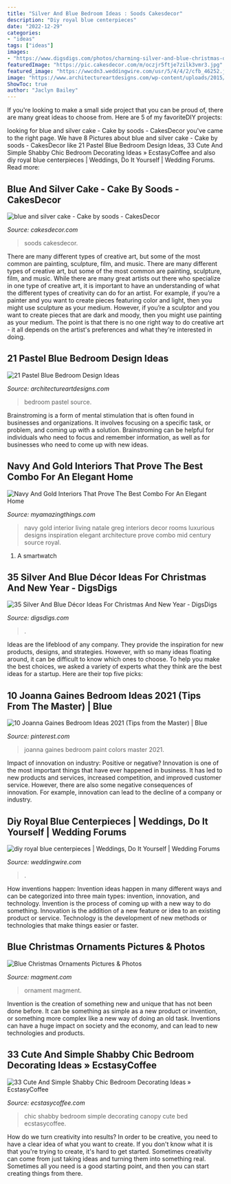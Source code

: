 ```yaml
---
title: "Silver And Blue Bedroom Ideas : Soods Cakesdecor"
description: "Diy royal blue centerpieces"
date: "2022-12-29"
categories:
- "ideas"
tags: ["ideas"]
images:
- "https://www.digsdigs.com/photos/charming-silver-and-blue-christmas-decor-ideas-26-554x516.jpg"
featuredImage: "https://pic.cakesdecor.com/m/oczjr5ftje7zilk3vmr3.jpg"
featured_image: "https://wwcdn3.weddingwire.com/usr/5/4/4/2/cfb_46252.jpg"
image: "https://www.architectureartdesigns.com/wp-content/uploads/2015/05/1811.jpg"
ShowToc: true
author: "Jaclyn Bailey"
---
```



If you're looking to make a small side project that you can be proud of, there are many great ideas to choose from. Here are 5 of my favoriteDIY projects: 

	

		
looking for blue and silver cake - Cake by soods - CakesDecor you've came to the right page. We have 8 Pictures about blue and silver cake - Cake by soods - CakesDecor like 21 Pastel Blue Bedroom Design Ideas, 33 Cute And Simple Shabby Chic Bedroom Decorating Ideas » EcstasyCoffee and also diy royal blue centerpieces | Weddings, Do It Yourself | Wedding Forums. Read more:
		
    
## Blue And Silver Cake - Cake By Soods - CakesDecor

<img loading=lazy src="https://pic.cakesdecor.com/m/oczjr5ftje7zilk3vmr3.jpg" onerror="this.onerror=null;this.src='https://tse2.mm.bing.net/th?id=OIP.HkA3i5TFmKkJp3zcFNFx3wHaKa&amp;pid=15.1';" alt="blue and silver cake - Cake by soods - CakesDecor">

_Source: cakesdecor.com_

>soods cakesdecor. 

	

There are many different types of creative art, but some of the most common are painting, sculpture, film, and music.
There are many different types of creative art, but some of the most common are painting, sculpture, film, and music. While there are many great artists out there who specialize in one type of creative art, it is important to have an understanding of what the different types of creativity can do for an artist. For example, if you’re a painter and you want to create pieces featuring color and light, then you might use sculpture as your medium. However, if you’re a sculptor and you want to create pieces that are dark and moody, then you might use painting as your medium. The point is that there is no one right way to do creative art - it all depends on the artist's preferences and what they're interested in doing.

    
## 21 Pastel Blue Bedroom Design Ideas

<img loading=lazy src="https://www.architectureartdesigns.com/wp-content/uploads/2015/05/1811.jpg" onerror="this.onerror=null;this.src='https://tse4.mm.bing.net/th?id=OIP.-WW5o_e318zAjiINItQULAHaHR&amp;pid=15.1';" alt="21 Pastel Blue Bedroom Design Ideas">

_Source: architectureartdesigns.com_

>bedroom pastel source. 

	

Brainstroming is a form of mental stimulation that is often found in businesses and organizations. It involves focusing on a specific task, or problem, and coming up with a solution. Brainstroming can be helpful for individuals who need to focus and remember information, as well as for businesses who need to come up with new ideas.

    
## Navy And Gold Interiors That Prove The Best Combo For An Elegant Home

<img loading=lazy src="http://myamazingthings.com/wp-content/uploads/2017/10/navy-gold-interior-12-.jpg" onerror="this.onerror=null;this.src='https://tse4.mm.bing.net/th?id=OIP.00QOHlg7Vb_FuM_HIr57eQHaJ3&amp;pid=15.1';" alt="Navy And Gold Interiors That Prove The Best Combo For An Elegant Home">

_Source: myamazingthings.com_

>navy gold interior living natale greg interiors decor rooms luxurious designs inspiration elegant architecture prove combo mid century source royal. 

	

1. A smartwatch

    
## 35 Silver And Blue Décor Ideas For Christmas And New Year - DigsDigs

<img loading=lazy src="https://www.digsdigs.com/photos/charming-silver-and-blue-christmas-decor-ideas-26-554x516.jpg" onerror="this.onerror=null;this.src='https://tse2.mm.bing.net/th?id=OIP.3YD8qQYqJhRT2oezo33KGgHaG5&amp;pid=15.1';" alt="35 Silver And Blue Décor Ideas For Christmas And New Year - DigsDigs">

_Source: digsdigs.com_

>. 

	

Ideas are the lifeblood of any company. They provide the inspiration for new products, designs, and strategies. However, with so many ideas floating around, it can be difficult to know which ones to choose. To help you make the best choices, we asked a variety of experts what they think are the best ideas for a startup. Here are their top five picks: 

    
## 10 Joanna Gaines Bedroom Ideas 2021 (Tips From The Master) | Blue

<img loading=lazy src="https://i.pinimg.com/736x/0f/2b/cc/0f2bcce49f57b29feb7677635804b044.jpg" onerror="this.onerror=null;this.src='https://tse2.mm.bing.net/th?id=OIP.PIO5P9eC6uJD-g91MrDCfgHaLH&amp;pid=15.1';" alt="10 Joanna Gaines Bedroom Ideas 2021 (Tips from the Master) | Blue">

_Source: pinterest.com_

>joanna gaines bedroom paint colors master 2021. 

	

Impact of innovation on industry: Positive or negative?
Innovation is one of the most important things that have ever happened in business. It has led to new products and services, increased competition, and improved customer service. However, there are also some negative consequences of innovation. For example, innovation can lead to the decline of a company or industry.

    
## Diy Royal Blue Centerpieces | Weddings, Do It Yourself | Wedding Forums

<img loading=lazy src="https://wwcdn3.weddingwire.com/usr/5/4/4/2/cfb_46252.jpg" onerror="this.onerror=null;this.src='https://tse3.mm.bing.net/th?id=OIP.s81jtNIlrVaDapgIwdK4EQHaJ4&amp;pid=15.1';" alt="diy royal blue centerpieces | Weddings, Do It Yourself | Wedding Forums">

_Source: weddingwire.com_

>. 

	

How inventions happen:
Invention ideas happen in many different ways and can be categorized into three main types: invention, innovation, and technology. Invention is the process of coming up with a new way to do something. Innovation is the addition of a new feature or idea to an existing product or service. Technology is the development of new methods or technologies that make things easier or faster.

    
## Blue Christmas Ornaments Pictures &amp; Photos

<img loading=lazy src="https://www.magment.com/wp-content/uploads/2015/11/Blue-Christmas-Ornament-13.jpg" onerror="this.onerror=null;this.src='https://tse4.mm.bing.net/th?id=OIP.osr2AYGR12N-VMvkTmAaDAHaEo&amp;pid=15.1';" alt="Blue Christmas Ornaments Pictures &amp; Photos">

_Source: magment.com_

>ornament magment. 

	

Invention is the creation of something new and unique that has not been done before. It can be something as simple as a new product or invention, or something more complex like a new way of doing an old task. Inventions can have a huge impact on society and the economy, and can lead to new technologies and products.

    
## 33 Cute And Simple Shabby Chic Bedroom Decorating Ideas » EcstasyCoffee

<img loading=lazy src="https://i2.wp.com/www.ecstasycoffee.com/wp-content/uploads/2016/08/Shabby-Chic-Kids-Bedroom-With-A-Canopy-Bed.jpg" onerror="this.onerror=null;this.src='https://tse3.mm.bing.net/th?id=OIP.oVXacVJx3FoYQ5XCMhbWGAHaJ4&amp;pid=15.1';" alt="33 Cute And Simple Shabby Chic Bedroom Decorating Ideas » EcstasyCoffee">

_Source: ecstasycoffee.com_

>chic shabby bedroom simple decorating canopy cute bed ecstasycoffee. 

	

How do we turn creativity into results?
In order to be creative, you need to have a clear idea of what you want to create. If you don't know what it is that you're trying to create, it's hard to get started. Sometimes creativity can come from just taking ideas and turning them into something real. Sometimes all you need is a good starting point, and then you can start creating things from there.

